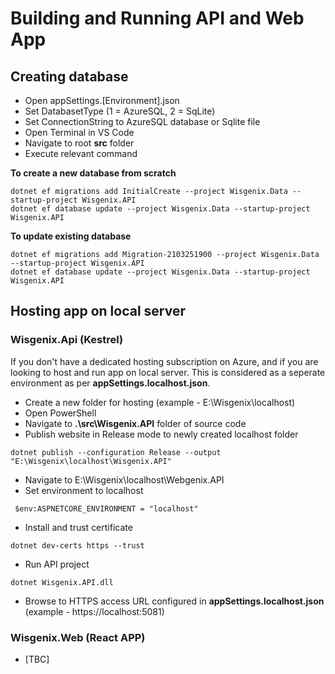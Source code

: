 # Building and Running API and Web App

## Creating database
- Open appSettings.[Environment].json
- Set DatabasetType (1 = AzureSQL, 2 = SqLite)
- Set ConnectionString to AzureSQL database or Sqlite file
- Open Terminal in VS Code
- Navigate to root **src** folder
- Execute relevant command

**To create a new database from scratch**
```
dotnet ef migrations add InitialCreate --project Wisgenix.Data --startup-project Wisgenix.API
dotnet ef database update --project Wisgenix.Data --startup-project Wisgenix.API
```

**To update existing database**
```
dotnet ef migrations add Migration-2103251900 --project Wisgenix.Data --startup-project Wisgenix.API
dotnet ef database update --project Wisgenix.Data --startup-project Wisgenix.API
```

## Hosting app on local server
### Wisgenix.Api (Kestrel)
If you don't have a dedicated hosting subscription on Azure, and if you are looking to host and run app on local server. This is considered as a seperate environment as per **appSettings.localhost.json**.
- Create a new folder for hosting (example - E:\Wisgenix\localhost)
- Open PowerShell
- Navigate to **.\src\Wisgenix.API** folder of source code
- Publish website in Release mode to newly created localhost folder
```
dotnet publish --configuration Release --output "E:\Wisgenix\localhost\Wisgenix.API"
```
- Navigate to E:\Wisgenix\localhost\Webgenix.API
- Set environment to localhost
```
 $env:ASPNETCORE_ENVIRONMENT = "localhost"
```
- Install and trust certificate
```
dotnet dev-certs https --trust
```
- Run API project
```
dotnet Wisgenix.API.dll
```
- Browse to HTTPS access URL configured in **appSettings.localhost.json** (example - https://localhost:5081)

### Wisgenix.Web (React APP)
- [TBC]
